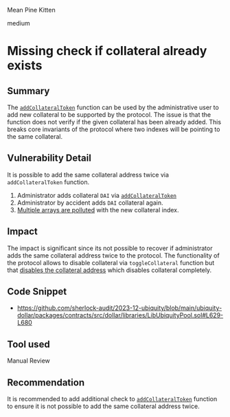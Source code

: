 Mean Pine Kitten

medium

# Missing check if collateral already exists

## Summary

The [`addCollateralToken`](https://github.com/sherlock-audit/2023-12-ubiquity/blob/main/ubiquity-dollar/packages/contracts/src/dollar/libraries/LibUbiquityPool.sol#L629-L680) function can be used by the administrative user to add new collateral to be supported by the protocol. The issue is that the function does not verify if the given collateral has been already added. This breaks core invariants of the protocol where two indexes will be pointing to the same collateral.

## Vulnerability Detail

It is possible to add the same collateral address twice via `addCollateralToken` function.

1. Administrator adds collateral `DAI` via [`addCollateralToken`](https://github.com/sherlock-audit/2023-12-ubiquity/blob/main/ubiquity-dollar/packages/contracts/src/dollar/libraries/LibUbiquityPool.sol#L629-L680)
2. Administrator by accident adds `DAI` collateral again.
3. [Multiple arrays are polluted](https://github.com/sherlock-audit/2023-12-ubiquity/blob/main/ubiquity-dollar/packages/contracts/src/dollar/libraries/LibUbiquityPool.sol#L639-L679) with the new collateral index.

## Impact

The impact is significant since its not possible to recover if administrator adds the same collateral address twice to the protocol. The functionality of the protocol allows to disable collateral via `toggleCollateral` function but that [disables the collateral address](https://github.com/sherlock-audit/2023-12-ubiquity/blob/main/ubiquity-dollar/packages/contracts/src/dollar/libraries/LibUbiquityPool.sol#L808-L809) which disables collateral completely.

## Code Snippet
- https://github.com/sherlock-audit/2023-12-ubiquity/blob/main/ubiquity-dollar/packages/contracts/src/dollar/libraries/LibUbiquityPool.sol#L629-L680

## Tool used

Manual Review

## Recommendation

It is recommended to add additional check to [`addCollateralToken`](https://github.com/sherlock-audit/2023-12-ubiquity/blob/main/ubiquity-dollar/packages/contracts/src/dollar/libraries/LibUbiquityPool.sol#L629-L680) function to ensure it is not possible to add the same collateral address twice.
